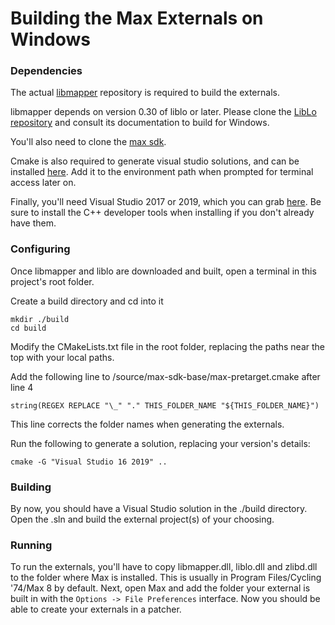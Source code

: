 # Building the Max Externals on Windows

### Dependencies

The actual [libmapper][libmapper] repository is required to build the externals.

[libmapper]: https://github.com/libmapper/libmapper

libmapper depends on version 0.30 of liblo or later.
Please clone the [LibLo repository][liblo] and consult its documentation to build for Windows.

[liblo]: https://github.com/radarsat1/liblo

You'll also need to clone the [max sdk][max-sdk].

[max-sdk]: https://github.com/Cycling74/max-sdk

Cmake is also required to generate visual studio solutions, and can be installed [here][cmake]. Add it to the environment path when prompted for terminal access later on.

[cmake]: https://cmake.org/download/

Finally, you'll need Visual Studio 2017 or 2019, which you can grab [here][visual_studio]. Be sure to install the C++ developer tools when installing if you don't already have them.

[visual_studio]: https://visualstudio.microsoft.com/vs/

### Configuring

Once libmapper and liblo are downloaded and built, open a terminal in this project's root folder.

Create a build directory and cd into it

    mkdir ./build
    cd build

Modify the CMakeLists.txt file in the root folder, replacing the paths near the top with your local paths.

Add the following line to <your-max-sdk-root>/source/max-sdk-base/max-pretarget.cmake after line 4

    string(REGEX REPLACE "\_" "." THIS_FOLDER_NAME "${THIS_FOLDER_NAME}")

This line corrects the folder names when generating the externals.

Run the following to generate a solution, replacing your version's details:

    cmake -G "Visual Studio 16 2019" ..

### Building

By now, you should have a Visual Studio solution in the ./build directory. Open the .sln and build the external project(s) of your choosing.

### Running

To run the externals, you'll have to copy libmapper.dll, liblo.dll and zlibd.dll to the folder where Max is installed. This is usually in Program Files/Cycling '74/Max 8 by default.
Next, open Max and add the folder your external is built in with the `Options -> File Preferences` interface. Now you should be able to create your externals in a patcher.
